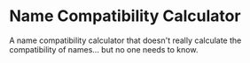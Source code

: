# Name Compatibility Calculator

A name compatibility calculator that doesn't really calculate the compatibility of names... but no one needs to know.
